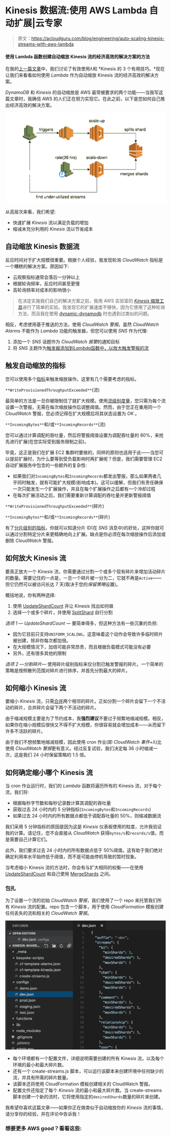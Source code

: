 # Kinesis 数据流:使用 AWS Lambda 自动扩展|云专家

> 原文：<https://acloudguru.com/blog/engineering/auto-scaling-kinesis-streams-with-aws-lambda>

#### 使用 Lambda 函数创建自动缩放 Kinesis 流的经济高效的解决方案的方法

在我的[上一篇文章](https://read.acloud.guru/aws-lambda-3-pro-tips-for-working-with-kinesis-streams-8f6182a03113)中，我们讨论了有效使用*λ*和 *Kinesis 的 3 个有用技巧。*现在让我们来看看如何使用 *Lambda* 作为自动缩放 Kinesis 流的经济高效的解决方案。

*DynamoDB* 和 *Kinesis* 的自动缩放是 AWS 最常被要求的两个功能——当我写这篇文章时，我确信 AWS 的人们正在努力实现它。在此之前，以下是您如何自己推出经济高效的解决方案。

![](img/29f0afa178f69c4a4a2b98abf65192f3.png)

从高层次来看，我们希望:

*   快速扩展 *Kinesis* 流以满足负载的增加
*   缩减未充分利用的 *Kinesis* 流以节省成本

## 自动缩放 Kinesis 数据流

反应时间对于扩大规模很重要。根据个人经验，我发现轮询 *CloudWatch* 指标是一个糟糕的解决方案。原因如下:

*   云观察指标通常会落后一分钟以上
*   根据轮询频率，反应时间甚至更慢
*   高轮询频率对成本的影响很小

> 在决定实施我们自己的解决方案之前，我用 AWS 实验室的 [*Kinesis* 缩放工具](https://github.com/awslabs/amazon-kinesis-scaling-utils)进行了简单的实验。我发现它的扩展速度不够快，因为它使用了这种轮询方法，而且我在使用 [dynamic-dynamodb](https://github.com/sebdah/dynamic-dynamodb) 时也遇到过类似的问题。

相反，考虑使用基于推送的方法，使用 *CloudWatch 警报*。虽然 *CloudWatch Alarms* 不能作为 *Lambda* 功能的触发器，但您可以使用 *SNS* 作为代理:

1.  添加一个 *SNS* 话题作为 *CloudWatch 报警*的通知目标
2.  将 *SNS* 主题作为[触发器添加到*Lambda*函数中，以放大触发警报的流](https://acloudguru.com/hands-on-labs/setting-up-lambda-functions-with-s3-event-triggers)

## 触发自动缩放的指标

您可以使用多个[指标](http://docs.aws.amazon.com/streams/latest/dev/monitoring-with-cloudwatch.html)来触发缩放操作。这里有几个需要考虑的指标。

`**WriteProvisionedThroughputExceeded**`(流)

最简单的方法是一旦你被限制住了就扩大规模。使用[流级别度量](http://docs.aws.amazon.com/streams/latest/dev/monitoring-with-cloudwatch.html#kinesis-metrics-stream)，您只需为每个流设置一次警报，无需在每次缩放操作后调整阈值。然而，由于您正在重用同一个 *CloudWatch* 警报，您必须记得在扩大规模后将其状态设置为 *OK* 。

`**IncomingBytes**`和/或`**IncomingRecords**`(流)

您可以通过计算调配的吞吐量，然后将警报阈值设置为调配吞吐量的 80%，来抢先进行扩展(在您实际受到服务限制之前)。

毕竟，这正是我们在扩展 EC2 集群时要做的，同样的原则也适用于此——当您可以提前扩展时，为什么要等到受负载影响时再扩展呢？但是，我们需要管理 EC2 自动扩展服务中包含的一些额外的复杂性:

*   如果我们对`IncomingBytes`和`IncomingRecords`都发出警报，那么如果两者几乎同时触发，就有可能扩大规模(影响成本)。这可以缓解，但我们有责任确保一次只能发生一个扩展操作，并且在每个扩展操作之后都有一个冷却过程
*   在每次扩展活动之后，我们需要重新计算调配的吞吐量并更新警报阈值

`**WriteProvisionedThroughputExceeded**`(碎片)

`**IncomingBytes**`和/或`**IncomingRecords**`(碎片)

有了[分片级别的指标](http://docs.aws.amazon.com/streams/latest/dev/monitoring-with-cloudwatch.html#kinesis-metrics-shard)，你就可以知道分片 ID(在 *SNS* 消息中)的好处，这样你就可以通过分割特定分片来更精确地向上扩展。缺点是你必须在每次缩放操作后添加或删除 *CloudWatch* 警报。

## 如何放大 Kinesis 流

要真正放大一个 *Kinesis* 流，你需要通过分割一个或多个现有碎片来增加活动碎片的数量。需要记住的一点是，一旦一个碎片被一分为二，它就不再是`Active`——但它仍然可以被访问长达 7 天(取决于您的*保留策略*设置)。

概括地说，你有两种选择:

1.  使用 [UpdateShardCount](http://docs.aws.amazon.com/kinesis/latest/APIReference/API_UpdateShardCount.html) 并让 Kinesis 找出如何做
2.  选择一个或多个碎片，并使用 [SplitShard](http://docs.aws.amazon.com/kinesis/latest/APIReference/API_SplitShard.html) 自行分割

*选项 1 — UpdateShardCount —* 要简单得多，但这种方法有一些沉重的负担:

*   因为它目前只支持`UNIFORM_SCALING`，这意味着这个动作会导致许多临时碎片被创建，除非你每次都加倍。
*   在大规模情况下，加倍可能非常昂贵，而且根据负载模式可能没有必要
*   另外，还有很多其他的限制

*选项 2 —分割碎片—* 使用碎片级别指标来仅分割已触发警报的碎片。一个简单的策略是按照散列范围对碎片进行排序，并首先分割最大的碎片。

## 如何缩小 Kinesis 流

要缩小 *Kinesis* 流，只需[合并](http://docs.aws.amazon.com/kinesis/latest/APIReference/API_MergeShards.html)两个相邻的碎片。正如分割一个碎片会留下一个不活动的碎片，合并碎片会留下两个不活动的碎片。

由于缩减规模主要是为了节约成本，我**强烈建议**不要过于频繁地缩减规模。相反，如果你在缩小规模后很快又不得不扩大规模，你很容易就会增加成本——从而留下许多不活跃的碎片。

由于我们不想频繁地缩减规模，因此使用 cron 作业(即 *CloudWatch 事件*+*λ*)比使用 *CloudWatch 警报*更有意义。经过反复试验，我们决定每 36 小时缩减一次，这是我们 24 小时保留策略的 1.5 倍。

## 如何确定缩小哪个 Kinesis 流

当 cron 作业运行时，我们的 *Lambda* 函数将遍历所有的 Kinesis 流，对于每个流，我们将:

*   根据每秒字节数和每秒记录数计算其调配的吞吐量
*   获取过去 24 小时内的 5 分钟指标(`IncomingBytes`和`IncomingRecords`)
*   如果过去 24 小时内的所有数据点都低于调配吞吐量的 50%，则缩减数据流

我们采用 5 分钟指标的原因是因为这是 *Kinesis* 仪表板使用的粒度，允许我验证我的计算。请记住，您不会直接从 *CloudWatch* 获得`bytes/s`和`records/s`值，而是需要自己计算它们。

此外，我们要求过去 24 小时内的所有数据点低于 50%阈值。这有助于我们绝对确定利用率水平始终低于阈值，而不是可能由停机导致的暂时现象。

当考虑缩小 Kinesis 流的方法时，你会有与扩大相同的权衡——在使用 [UpdateShardCount](http://docs.aws.amazon.com/kinesis/latest/APIReference/API_UpdateShardCount.html) 和自己使用 [MergeShards](http://docs.aws.amazon.com/kinesis/latest/APIReference/API_MergeShards.html) 之间。

### 包扎

为了设置一个流的初始 *CloudWatch 警报*，我们使用了一个 repo 来托管我们所有 *Kinesis* 流的配置。repo 包含一个脚本，用于使用 *CloudFormation* 模板创建任何丢失的流和相关的 *CloudWatch 警报*。

![](img/78bc76ca8accb994aba4cefafd70919f.png)

*   每个环境都有一个配置文件，详细说明需要创建的所有 Kinesis 流，以及每个环境的最小和最大碎片数。
*   还有一个 create-streams.js 脚本，可以运行该脚本来创建环境中任何缺少的流，并具有所需的碎片数量。
*   该脚本还将使用 CloudFormation 模板创建相关的 CloudWatch 警报。
*   配置文件还指定了每个 *Kinesis* 流的最小和最大碎片数。当 create-streams 脚本创建一个新的流时，它将使用指定的`desiredShards`数量的碎片来创建。

我希望你喜欢这篇文章——如果你正在做类似于自动缩放你的 *Kinesis* 流的事情，请分享你的经验，并在评论中告诉我！

### 想要更多 AWS good？看看这些: